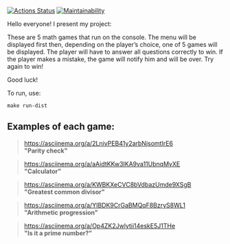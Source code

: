[![Actions Status](https://github.com/DEGTEVUWU/java-project-61/actions/workflows/hexlet-check.yml/badge.svg)](https://github.com/DEGTEVUWU/java-project-61/actions)                                                               [![Maintainability](https://api.codeclimate.com/v1/badges/b8b63b3985750b7fe6c4/maintainability)](https://codeclimate.com/github/DEGTEVUWU/java-project-61/maintainability)

Hello everyone!
I present my project:

These are 5 math games that run on the console. The menu will be displayed first
then, depending on the player’s choice, one of 5 games will be displayed. The player will have to answer all questions correctly to win. If the player makes a mistake, the game will notify him and will be over. Try again to win!

Good luck!

To run, use:

```
make run-dist
```

## Examples of each game: ##

> https://asciinema.org/a/2LnivPEB41y2arbNjsomtIrE6  
**"Parity check"**

> https://asciinema.org/a/aAidtKKw3IKA9va11UbnqMyXE  
**"Calculator"**

> https://asciinema.org/a/KWBKXeCVC8bVdbazUmde9XSgB  
**"Greatest common divisor"**

> https://asciinema.org/a/YIBDK9CrGaBMQqF8BzryS8WL1  
**"Arithmetic progression"**

> https://asciinema.org/a/Op4ZK2Jwlytii14eskE5J1THe  
**"Is it a prime number?"**
